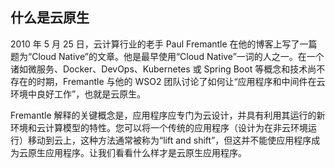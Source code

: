 ## 什么是云原生

2010 年 5 月 25 日，云计算行业的老手 Paul Fremantle 在他的博客上写了一篇题为“Cloud Native”的文章。他是最早使用“Cloud Native”一词的人之一。在一个诸如微服务、Docker、DevOps、Kubernetes 或 Spring Boot 等概念和技术尚不存在的时期，Fremantle 与他的 WSO2 团队讨论了如何让“应用程序和中间件在云环境中良好工作”，也就是云原生。

Fremantle 解释的关键概念是，应用程序应专门为云设计，并具有利用其运行的新环境和云计算模型的特性。您可以将一个传统的应用程序（设计为在非云环境运行）移动到云上，这种方法通常被称为“lift and shift”，但这并不能使应用程序成为云原生应用程序。让我们看看什么样才是云原生应用程序。